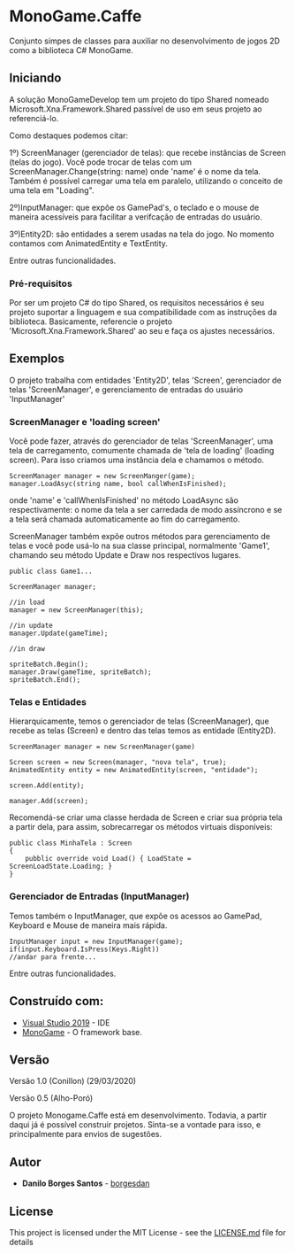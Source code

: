 # MonoGame.Caffe

Conjunto simpes de classes para auxiliar no desenvolvimento de jogos 2D como a biblioteca C# MonoGame.

## Iniciando

A solução MonoGameDevelop tem um projeto do tipo Shared nomeado Microsoft.Xna.Framework.Shared passível de uso em seus projeto ao referenciá-lo.

Como destaques podemos citar:

1º) ScreenManager (gerenciador de telas): que recebe instâncias de Screen (telas do jogo). Você pode trocar de telas com um ScreenManager.Change(string: name) onde 'name' é o nome da tela. Também é possível carregar uma tela em paralelo, utilizando o conceito de uma tela em "Loading".

2º)InputManager: que expõe os GamePad's, o teclado e o mouse de maneira acessíveis para facilitar a verifcação de entradas do usuário.

3º)Entity2D: são entidades a serem usadas na tela do jogo. No momento contamos com AnimatedEntity e TextEntity.

Entre outras funcionalidades.

### Pré-requisitos

Por ser um projeto C# do tipo Shared, os requisitos necessários é seu projeto suportar a linguagem e sua compatibilidade com as instruções da biblioteca. Basicamente, referencie o projeto 'Microsoft.Xna.Framework.Shared' ao seu e faça os ajustes necessários.


## Exemplos

O projeto trabalha com entidades 'Entity2D', telas 'Screen', gerenciador de telas 'ScreenManager', e gerenciamento de entradas do usuário 'InputManager'

### ScreenManager e 'loading screen'

Você pode fazer, através do gerenciador de telas 'ScreenManager', uma tela de carregamento, comumente chamada de 'tela de loading' (loading screen). Para isso criamos uma instância dela e chamamos o método.

```
ScreenManager manager = new ScreenManger(game);
manager.LoadAsyc(string name, bool callWhenIsFinished);
```

onde 'name' e 'callWhenIsFinished' no método LoadAsync são respectivamente: o nome da tela a ser carredada de modo assíncrono e se a tela será chamada automaticamente ao fim do carregamento.

ScreenManager também expõe outros métodos para gerenciamento de telas e você pode usá-lo na sua classe principal, normalmente 'Game1', chamando seu método Update e Draw nos respectivos lugares.

```
public class Game1...

ScreenManager manager;

//in load
manager = new ScreenManager(this);

//in update
manager.Update(gameTime);

//in draw

spriteBatch.Begin();
manager.Draw(gameTime, spriteBatch);
spriteBatch.End();

```

### Telas e Entidades

Hierarquicamente, temos o gerenciador de telas (ScreenManager), que recebe as telas (Screen) e dentro das telas temos as entidade (Entity2D).

```
ScreenManager manager = new ScreenManager(game)

Screen screen = new Screen(manager, "nova tela", true);
AnimatedEntity entity = new AnimatedEntity(screen, "entidade");

screen.Add(entity);

manager.Add(screen);

```

Recomendá-se criar uma classe herdada de Screen e criar sua própria tela a partir dela, para assim, sobrecarregar os métodos virtuais disponíveis:

```
public class MinhaTela : Screen
{
	pubblic override void Load() { LoadState = ScreenLoadState.Loading; }
}

```

### Gerenciador de Entradas (InputManager)

Temos também o InputManager, que expõe os acessos ao GamePad, Keyboard e Mouse de maneira mais rápida.

```
InputManager input = new InputManager(game);
if(input.Keyboard.IsPress(Keys.Right))
//andar para frente...

```

Entre outras funcionalidades.

## Construído com:

* [Visual Studio 2019](https://visualstudio.microsoft.com/pt-br/) - IDE
* [MonoGame](http://www.monogame.net/) - O framework base.

## Versão

Versão 1.0 (Conillon) (29/03/2020)

Versão 0.5 (Alho-Poró)

O projeto Monogame.Caffe está em desenvolvimento. Todavia, a partir daqui já é possível construir projetos. Sinta-se a vontade para isso, e principalmente para envios de sugestões.

## Autor

* **Danilo Borges Santos** - [borgesdan](https://github.com/borgesdan)

## License

This project is licensed under the MIT License - see the [LICENSE.md](LICENSE.md) file for details
